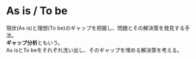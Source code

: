 # As is / To be

現状(As is)と理想(To be)のギャップを把握し、問題とその解決策を発見する手法。  
**ギャップ分析**ともいう。  
As isとTo beをそれぞれ洗い出し、そのギャップを埋める解決策を考える。
